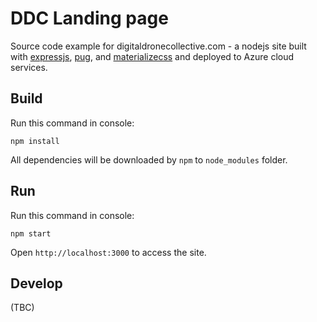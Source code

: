 DDC Landing page
==================

Source code example for digitaldronecollective.com - a nodejs site built with [expressjs](https://github.com/expressjs/express), [pug](https://pugjs.org), and [materializecss](https://materializecss.com) and deployed to Azure cloud services. 

Build
-----

Run this command in console:

```
npm install
```

All dependencies will be downloaded by `npm` to `node_modules` folder.

Run
---

Run this command in console:

```
npm start
```

Open `http://localhost:3000` to access the site. 

Develop
---

(TBC)

